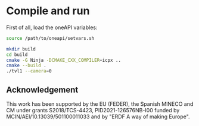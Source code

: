 # Compile and run
First of all, load the oneAPI variables:

```bash
source /path/to/oneapi/setvars.sh
```

```bash
mkdir build
cd build
cmake -G Ninja -DCMAKE_CXX_COMPILER=icpx ..
cmake --build .
./tvl1 --camera=0
```

## Acknowledgement
This work has been supported by the EU (FEDER), the Spanish MINECO and CM under grants S2018/TCS-4423, PID2021-126576NB-I00 funded by MCIN/AEI/10.13039/501100011033 and by "ERDF A way of making Europe".